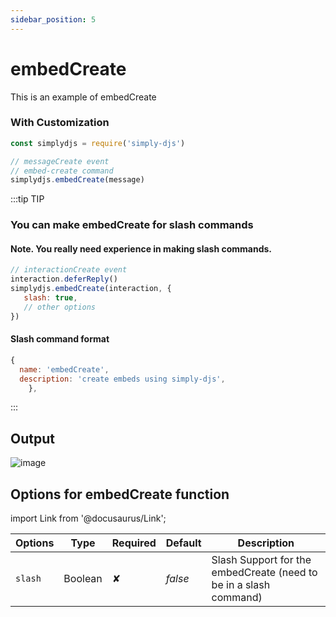 ```yaml
---
sidebar_position: 5
---
```


# embedCreate
This is an example of embedCreate

### With Customization
```js
const simplydjs = require('simply-djs')

// messageCreate event
// embed-create command
simplydjs.embedCreate(message)
```

:::tip TIP
### You can make embedCreate for slash commands

#### Note. You really need experience in making slash commands.
```js
// interactionCreate event
interaction.deferReply()
simplydjs.embedCreate(interaction, {
   slash: true,
   // other options
})
```

#### Slash command format
```js
{
  name: 'embedCreate',
  description: 'create embeds using simply-djs',
    },
```

:::

## Output
![image](https://user-images.githubusercontent.com/71836991/130612479-52cb2d40-91e6-45c2-9f11-69e193e92dfe.png)

## Options for embedCreate function
import Link from '@docusaurus/Link';

<div style={{textAlign: 'center'}}>

| Options     | Type    | Required | Default | Description |
| ----------- | ----------- | ----------- | ----------- | ----------- |
| `slash`|<Link to="https://developer.mozilla.org/en-US/docs/Web/JavaScript/Reference/Global_Objects/Boolean">Boolean</Link>| ✘ | *false* | Slash Support for the embedCreate (need to be in a slash command) |

</div>